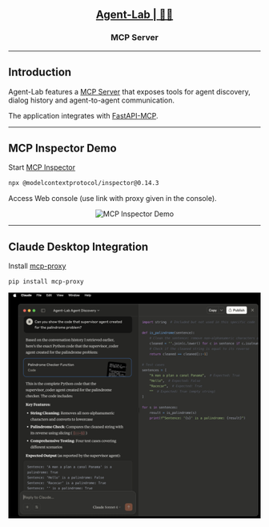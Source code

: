 <h2 align="center"><a href="https://github.com/bsantanna/agent-lab">Agent-Lab | 🤖🧪</a></h2>
<h3 align="center">MCP Server</h3>

---

## Introduction

Agent-Lab features a [MCP Server](https://modelcontextprotocol.io/introduction) that exposes tools for agent discovery, dialog history and agent-to-agent communication. 

The application integrates with [FastAPI-MCP](https://github.com/tadata-org/fastapi_mcp).


---


## MCP Inspector Demo

Start [MCP Inspector](https://github.com/modelcontextprotocol/inspector)

```bash
npx @modelcontextprotocol/inspector@0.14.3
```

Access Web console (use link with proxy given in the console).

<div align="center">

![MCP Inspector Demo](mcp_inspector_demo.gif)

</div>

---

## Claude Desktop Integration

Install [mcp-proxy](https://pypi.org/project/mcp-proxy/)

```bash
pip install mcp-proxy
```

<div align="center">

![Claude Desktop Demo](claude_demo.png)

</div>